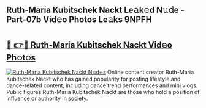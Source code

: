 ## Ruth-Maria Kubitschek Nackt Le𝚊k𝚎d N𝚞𝚍e - Part-07b Vid𝚎o Photos Le𝚊ks 9NPFH

# <h2><a href="http://fb5j63.evod.top/?m=Ruth-Maria+Kubitschek+Nackt">🔗 👉🔴 Ruth-Maria Kubitschek Nackt Vid𝚎o Ph𝚘t𝚘s</a></h2>

[![Ruth-Maria Kubitschek Nackt N𝚞d𝚎s](https://i.imgur.com/8V9OHl7.gif)](http://fb5j63.evod.top/?m=Ruth-Maria+Kubitschek+Nackt)
Online content creator Ruth-Maria Kubitschek Nackt who has gained popularity for posting lifestyle and dance-related content, including dance trend performances and mini vlogs. Public figures Ruth-Maria Kubitschek Nackt are those who hold a position of influence or authority in society. 

